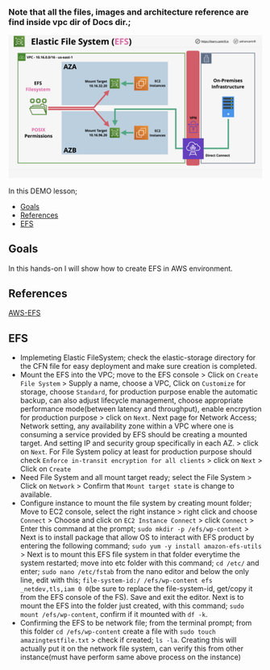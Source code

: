 ### Note that all the files, images and architecture reference are find inside vpc dir of Docs dir.;
![vpc](Docs/elastic-storage/EFS-1.png)

In this DEMO lesson;
* [Goals](#goals)
* [References](#References)
* [EFS](#EFS)

## Goals
In this hands-on I will show how to create EFS in AWS environment.


## References
[AWS-EFS](https://docs.aws.amazon.com/efs/latest/ug/storage-classes.html)

## EFS
- Implemeting Elastic FileSystem; check the elastic-storage directory for the CFN file for easy deployment and make sure creation is completed.
- Mount the EFS into the VPC; move to the EFS console > Click on `Create File System` > Supply a name, choose a VPC, Click on `Customize` for storage, choose `Standard`, for production purpose enable the automatic backup, can also adjust lifecycle management, choose appropriate performance mode(between latency and throughput), enable encrpytion for production purpose > click on `Next`. Next page for Network Access; Network setting, any availability zone within a VPC where one is consuming a service provided by EFS should be creating a mounted target. And setting IP and security group specifically in each AZ. > click on `Next`. For File System policy at least for production purpose should check `Enforce in-transit encryption for all clients` > click on `Next` > Click on `Create`
- Need File System and all mount target ready; select the File System > Click on `Network` > Confirm that `Mount target state` is change to available.
- Configure instance to mount the file system by creating mount folder; Move to EC2 console, select the right instance > right click and choose `Connect` > Choose and click on `EC2 Instance Connect` > click `Connect` > Enter this command at the prompt; `sudo mkdir -p /efs/wp-content` > Next is to install package that allow OS to interact with EFS product by entering the following command; `sudo yum -y install amazon-efs-utils` > Next is to mount this EFS file system in that folder everytime the system restarted; move into etc folder with this command; `cd /etc/` and enter; `sudo nano /etc/fstab` from the nano editor and below the only line, edit with this; `file-system-id:/ /efs/wp-content efs _netdev,tls,iam 0 0`(be sure to replace the file-system-id, get/copy it from the EFS console of the FS). Save and exit the editor. Next is to mount the EFS into the folder just created, with this command; `sudo mount /efs/wp-content`, confirm if it mounted with `df -k`. 
- Confirming the EFS to be network file; from the terminal prompt; from this folder `cd /efs/wp-content` create a file with `sudo touch amazingtestfile.txt` > check if created; `ls -la`. Creating this will actually put it on the network file system, can verify this from other instance(must have perform same above process on the instance)